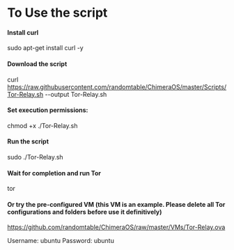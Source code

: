 # To Use the script

#### Install curl
sudo apt-get install curl -y

#### Download the script
curl https://raw.githubusercontent.com/randomtable/ChimeraOS/master/Scripts/Tor-Relay.sh --output Tor-Relay.sh

#### Set execution permissions:
chmod +x ./Tor-Relay.sh

#### Run the script
sudo ./Tor-Relay.sh

#### Wait for completion and run Tor
tor

#### Or try the pre-configured VM (this VM is an example. Please delete all Tor configurations and folders before use it definitively)
https://github.com/randomtable/ChimeraOS/raw/master/VMs/Tor-Relay.ova

Username: ubuntu
Password: ubuntu
